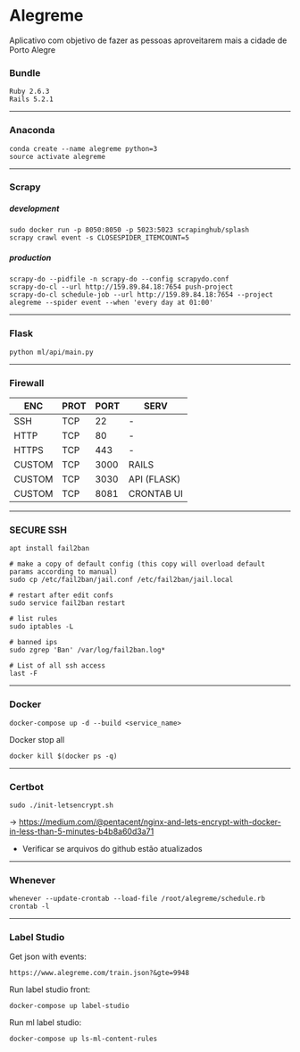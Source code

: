 
# Alegreme
Aplicativo com objetivo de fazer as pessoas aproveitarem mais a cidade de Porto Alegre


### Bundle
    Ruby 2.6.3
    Rails 5.2.1

---
### Anaconda
    conda create --name alegreme python=3
    source activate alegreme

---
### Scrapy


##### development
    sudo docker run -p 8050:8050 -p 5023:5023 scrapinghub/splash
    scrapy crawl event -s CLOSESPIDER_ITEMCOUNT=5

##### production
    scrapy-do --pidfile -n scrapy-do --config scrapydo.conf
    scrapy-do-cl --url http://159.89.84.18:7654 push-project
    scrapy-do-cl schedule-job --url http://159.89.84.18:7654 --project alegreme --spider event --when 'every day at 01:00'

---

### Flask

    python ml/api/main.py

---
### Firewall

|ENC|PROT|PORT|SERV|
|--|--|--|--|
SSH| TCP| 22| -
HTTP | TCP | 80 | -
HTTPS | TCP | 443 | -
CUSTOM | TCP | 3000 | RAILS
CUSTOM | TCP | 3030 | API (FLASK)
CUSTOM | TCP | 8081 | CRONTAB UI

---
### SECURE SSH

    apt install fail2ban

    # make a copy of default config (this copy will overload default params according to manual)
    sudo cp /etc/fail2ban/jail.conf /etc/fail2ban/jail.local

    # restart after edit confs
    sudo service fail2ban restart

    # list rules
    sudo iptables -L

    # banned ips
    sudo zgrep 'Ban' /var/log/fail2ban.log*

    # List of all ssh access
    last -F

---
### Docker

    docker-compose up -d --build <service_name>
    
Docker stop all
    
    docker kill $(docker ps -q)
---
### Certbot
    sudo ./init-letsencrypt.sh

-> https://medium.com/@pentacent/nginx-and-lets-encrypt-with-docker-in-less-than-5-minutes-b4b8a60d3a71

* Verificar se arquivos do github estão atualizados

----
### Whenever
    whenever --update-crontab --load-file /root/alegreme/schedule.rb
    crontab -l

---
### Label Studio    
Get json with events:

    https://www.alegreme.com/train.json?&gte=9948

Run label studio front:

    docker-compose up label-studio

Run ml label studio:

    docker-compose up ls-ml-content-rules